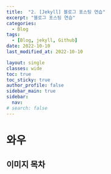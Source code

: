 ```yaml
---
title:  "2. [Jekyll] 블로그 포스팅 연습"
excerpt: "블로그 포스팅 연습"
categories:
  - Blog
tags:
  - [Blog, jekyll, Github]
date: 2022-10-10
last_modified_at: 2022-10-10

layout: single
classes: wide
toc: true
toc_sticky: true
author_profile: false
sidebar_main: true
sidebar:
  nav:
# search: false
---
```


# 와우

## 이미지 목차
